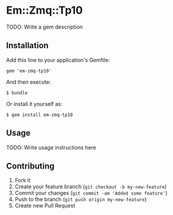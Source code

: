 # Em::Zmq::Tp10

TODO: Write a gem description

## Installation

Add this line to your application's Gemfile:

    gem 'em-zmq-tp10'

And then execute:

    $ bundle

Or install it yourself as:

    $ gem install em-zmq-tp10

## Usage

TODO: Write usage instructions here

## Contributing

1. Fork it
2. Create your feature branch (`git checkout -b my-new-feature`)
3. Commit your changes (`git commit -am 'Added some feature'`)
4. Push to the branch (`git push origin my-new-feature`)
5. Create new Pull Request
